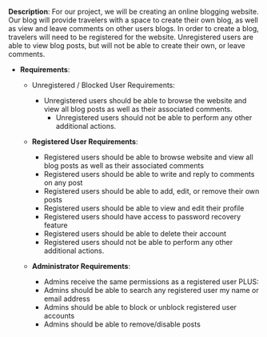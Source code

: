 __Description__:
For our project, we will be creating an online blogging website. Our blog will provide travelers with a space to create their own blog, as well as view and leave comments on other users blogs. In order to create a blog, travelers will need to be registered for the website. Unregistered users are able to view blog posts, but will not be able to create their own, or leave comments.

- __Requirements__:
  - Unregistered / Blocked User Requirements:
    - Unregistered users should be able to browse the website and view all blog posts as well as their associated comments.
      - Unregistered users should not be able to perform any other additional actions.

  - __Registered User Requirements__:
    - Registered users should be able to browse website and view all blog posts as well as their associated comments
    - Registered users should be able to write and reply to comments on any post
    - Registered users should be able to add, edit, or remove their own posts
    - Registered users should be able to view and edit their profile
    - Registered users should have access to password recovery feature
    - Registered users should be able to delete their account
    - Registered users should not be able to perform any other additional actions.

  - __Administrator Requirements__:
    - Admins receive the same permissions as a registered user PLUS:
    - Admins should be able to search any registered user my name or email address
    - Admins should be able to block or unblock registered user accounts
    - Admins should be able to remove/disable posts
